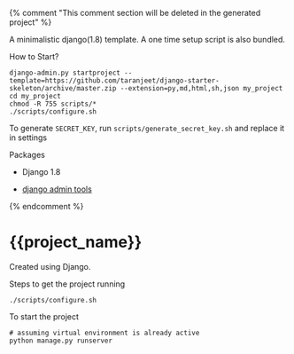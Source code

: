 {% comment "This comment section will be deleted in the generated project" %}

A minimalistic django(1.8) template. A one time setup script is also bundled.

How to Start?

```
django-admin.py startproject --template=https://github.com/taranjeet/django-starter-skeleton/archive/master.zip --extension=py,md,html,sh,json my_project
cd my_project
chmod -R 755 scripts/*
./scripts/configure.sh
```

To generate `SECRET_KEY`, run `scripts/generate_secret_key.sh` and replace it in settings

Packages

* Django 1.8

* [django admin tools](https://github.com/django-admin-tools/django-admin-tools)


{% endcomment %}
# {{project_name}}

Created using Django.

Steps to get the project running

```
./scripts/configure.sh
```

To start the project

```
# assuming virtual environment is already active
python manage.py runserver
```
